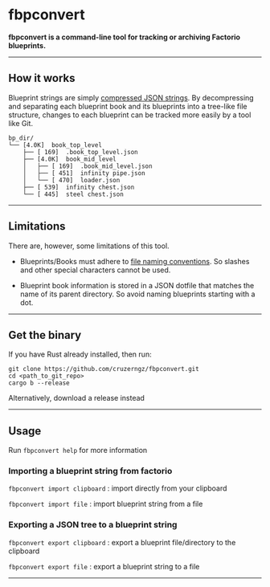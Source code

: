 # fbpconvert

**fbpconvert is a command-line tool for tracking or archiving Factorio blueprints.**

---

## How it works

Blueprint strings are simply [compressed JSON strings](https://wiki.factorio.com/Blueprint_string_format).
By decompressing and separating each blueprint book and its blueprints into a tree-like file structure, changes to each blueprint can be tracked more easily by a tool like Git.

```
bp_dir/
└── [4.0K]  book_top_level
    ├── [ 169]  .book_top_level.json
    ├── [4.0K]  book_mid_level
    │   ├── [ 169]  .book_mid_level.json
    │   ├── [ 451]  infinity pipe.json
    │   └── [ 470]  loader.json
    ├── [ 539]  infinity chest.json
    └── [ 445]  steel chest.json
```

---

## Limitations

There are, however, some limitations of this tool.

- Blueprints/Books must adhere to [file naming conventions](http://www.linfo.org/file_name.html). So slashes and other special characters cannot be used.

- Blueprint book information is stored in a JSON dotfile that matches the name of its parent directory. So avoid naming blueprints starting with a dot.

---

## Get the binary

If you have Rust already installed, then run:

```
git clone https://github.com/cruzerngz/fbpconvert.git
cd <path_to_git_repo>
cargo b --release
```

Alternatively, download a release instead

---

## Usage

Run `fbpconvert help` for more information

### Importing a blueprint string from factorio

`fbpconvert import clipboard` : import directly from your clipboard

`fbpconvert import file` : import blueprint string from a file

### Exporting a JSON tree to a blueprint string

`fbpconvert export clipboard` : export a blueprint file/directory to the clipboard

`fbpconvert export file` : export a blueprint string to a file

---
